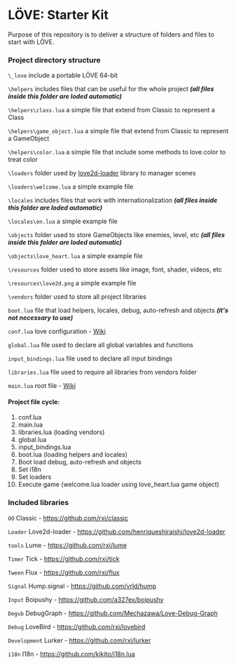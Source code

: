 # LÖVE: Starter Kit

Purpose of this repository is to deliver a structure of folders and files to start with LÖVE.

### Project directory structure

`\_love` include a portable LÖVE 64-bit

`\helpers` includes files that can be useful for the whole project ***(all files inside this folder are loded automatic)***

`\helpers\class.lua` a simple file that extend from Classic to represent a Class

`\helpers\game_object.lua` a simple file that extend from Classic to represent a GameObject

`\helpers\color.lua` a simple file that include some methods to love.color to treat color

`\loaders` folder used by [love2d-loader](https://github.com/henriqueshiraishi/love2d-loader) library to manager scenes

`\loaders\welcome.lua` a simple example file

`\locales` includes files that work with internationalization ***(all files inside this folder are loded automatic)***

`\locales\en.lua` a simple example file

`\objects` folder used to store GameObjects like enemies, level, etc ***(all files inside this folder are loded automatic)***

`\objects\love_heart.lua` a simple example file

`\resources` folder used to store assets like image, font, shader, videos, etc

`\resources\love2d.png` a simple example file

`\vendors` folder used to store all project libraries

`boot.lua` file that load helpers, locales, debug, auto-refresh and objects ***(it's not necessary to use)***

`conf.lua` love configuration - [Wiki](https://love2d.org/wiki/Config_Files)

`global.lua` file used to declare all global variables and functions

`input_bindings.lua` file used to declare all input bindings

`libraries.lua` file used to require all libraries from vendors folder

`main.lua` root file - [Wiki](https://love2d.org/wiki/Getting_Started)

#### Project file cycle:

1. conf.lua
2. main.lua
3. libraries.lua (loading vendors)
4. global.lua
5. input_bindings.lua
6. boot.lua (loading helpers and locales)
7. Boot load debug, auto-refresh and objects
8. Set i18n
9. Set loaders
10. Execute game (welcome.lua loader using love_heart.lua game object)

### Included libraries

`OO` Classic - https://github.com/rxi/classic

`Loader` Love2d-loader - https://github.com/henriqueshiraishi/love2d-loader

`tools` Lume - https://github.com/rxi/lume

`Timer` Tick - https://github.com/rxi/tick

`Tween` Flux - https://github.com/rxi/flux

`Signal` Hump.signal - https://github.com/vrld/hump

`Input` Boipushy - https://github.com/a327ex/boipushy

`Degub` DebugGraph - https://github.com/Mechazawa/Love-Debug-Graph

`Debug` LoveBird - https://github.com/rxi/lovebird

`Development` Lurker - https://github.com/rxi/lurker

`i18n` I18n - https://github.com/kikito/i18n.lua 
